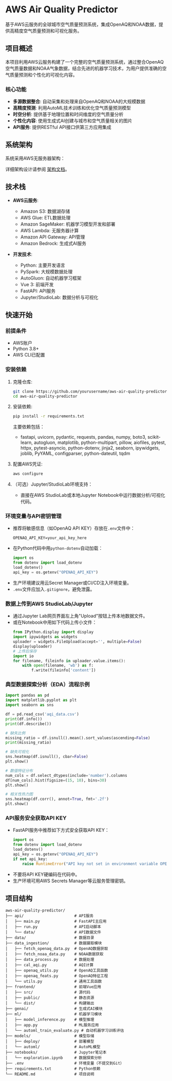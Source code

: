 # AWS Air Quality Predictor

基于AWS云服务的全球城市空气质量预测系统，集成OpenAQ和NOAA数据，提供高精度空气质量预测和可视化服务。

## 项目概述

本项目利用AWS云服务构建了一个完整的空气质量预测系统，通过整合OpenAQ空气质量数据和NOAA气象数据，结合先进的机器学习技术，为用户提供准确的空气质量预测和个性化的可视化内容。

### 核心功能

- **多源数据整合**: 自动采集和处理来自OpenAQ和NOAA的大规模数据
- **高精度预测**: 利用AutoML技术训练和优化空气质量预测模型
- **时空分析**: 提供基于地理位置和时间维度的空气质量分析
- **个性化内容**: 使用生成式AI创建与城市和空气质量相关的图片
- **API服务**: 提供RESTful API接口供第三方应用集成

## 系统架构

系统采用AWS无服务器架构：


详细架构设计请参阅 [架构文档](docs/DESIGN.md)。

## 技术栈

- **AWS云服务**:
  - Amazon S3: 数据湖存储
  - AWS Glue: ETL数据处理
  - Amazon SageMaker: 机器学习模型开发和部署
  - AWS Lambda: 无服务器计算
  - Amazon API Gateway: API管理
  - Amazon Bedrock: 生成式AI服务
  
- **开发技术**:
  - Python: 主要开发语言
  - PySpark: 大规模数据处理
  - AutoGluon: 自动机器学习框架
  - Vue 3: 前端开发
  - FastAPI: API服务
  - Jupyter/StudioLab: 数据分析与可视化

## 快速开始

### 前提条件

- AWS账户
- Python 3.8+
- AWS CLI已配置

### 安装依赖

1. 克隆仓库:
   ```bash
   git clone https://github.com/yourusername/aws-air-quality-predictor.git
   cd aws-air-quality-predictor
   ```

2. 安装依赖:
   ```bash
   pip install -r requirements.txt
   ```
   主要依赖包括：
   - fastapi, uvicorn, pydantic, requests, pandas, numpy, boto3, scikit-learn, autogluon, matplotlib, python-multipart, pillow, aiofiles, pytest, httpx, pytest-asyncio, python-dotenv, jinja2, seaborn, ipywidgets, joblib, PyYAML, configparser, python-dateutil, tqdm

3. 配置AWS凭证:
   ```bash
   aws configure
   ```

4. （可选）Jupyter/StudioLab环境支持：
   - 直接在AWS StudioLab或本地Jupyter Notebook中运行数据分析/可视化代码。

### 环境变量与API密钥管理

- 推荐将敏感信息（如OpenAQ API KEY）存放在`.env`文件中：
  ```
  OPENAQ_API_KEY=your_api_key_here
  ```
- 在Python代码中用`python-dotenv`自动加载：
  ```python
  import os
  from dotenv import load_dotenv
  load_dotenv()
  api_key = os.getenv("OPENAQ_API_KEY")
  ```
- 生产环境建议用云Secret Manager或CI/CD注入环境变量。
- `.env`文件应加入`.gitignore`，避免泄露。

### 数据上传到AWS StudioLab/Jupyter

- 通过Jupyter Lab网页界面左上角"Upload"按钮上传本地数据文件。
- 或在Notebook中用如下代码上传小文件：
  ```python
  from IPython.display import display
  import ipywidgets as widgets
  uploader = widgets.FileUpload(accept='', multiple=False)
  display(uploader)
  # 上传后保存
  import io
  for filename, fileinfo in uploader.value.items():
      with open(filename, 'wb') as f:
          f.write(fileinfo['content'])
  ```

### 典型数据探索分析（EDA）流程示例

```python
import pandas as pd
import matplotlib.pyplot as plt
import seaborn as sns

df = pd.read_csv('aqi_data.csv')
print(df.info())
print(df.describe())

# 缺失比例
missing_ratio = df.isnull().mean().sort_values(ascending=False)
print(missing_ratio)

# 缺失可视化
sns.heatmap(df.isnull(), cbar=False)
plt.show()

# 数值特征分布
num_cols = df.select_dtypes(include='number').columns
df[num_cols].hist(figsize=(15, 10), bins=30)
plt.show()

# 相关性热力图
sns.heatmap(df.corr(), annot=True, fmt='.2f')
plt.show()
```

### API服务安全获取API KEY

- FastAPI服务中推荐如下方式安全获取API KEY：
  ```python
  import os
  from dotenv import load_dotenv
  load_dotenv()
  api_key = os.getenv("OPENAQ_API_KEY")
  if not api_key:
      raise RuntimeError("API key not set in environment variable OPENAQ_API_KEY")
  ```
- 不要将API KEY硬编码在代码中。
- 生产环境可用AWS Secrets Manager等云服务管理密钥。

## 项目结构

```
aws-air-quality-predictor/
├── api/                      # API服务
│   ├── main.py               # FastAPI主应用
│   ├── run.py                # API启动脚本
│   └── data/                 # API数据文件
├── data/                     # 数据目录
├── data_ingestion/           # 数据摄取模块
│   ├── fetch_openaq_data.py  # OpenAQ数据获取
│   ├── fetch_noaa_data.py    # NOAA数据获取
│   ├── data_process.py       # 数据处理
│   ├── cal_aqi.py            # AQI计算
│   ├── openaq_utils.py       # OpenAQ工具函数
│   ├── openaq_feats.py       # OpenAQ特征工程
│   └── utils.py              # 通用工具函数
├── frontend/                 # 前端Vue应用
│   ├── src/                  # 源代码
│   ├── public/               # 静态资源
│   └── dist/                 # 构建输出
├── genai/                    # 生成式AI模块
├── ml/                       # 机器学习模块
│   ├── model_inference.py    # 模型推理
│   ├── app.py                # ML服务应用
│   └── automl_train_evaluate.py # 自动机器学习训练评估
├── models/                   # 模型存储
│   ├── deploy/               # 部署模型
│   └── automl/               # AutoML模型
├── notebooks/                # Jupyter笔记本
│   └── exploration.ipynb     # 数据探索分析
├── .env                      # 环境变量（不提交到Git）
├── requirements.txt          # Python依赖
└── README.md                 # 项目说明
```


